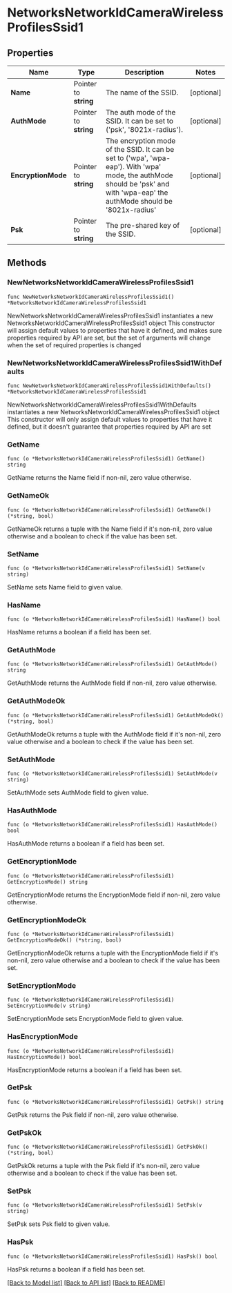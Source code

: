 # NetworksNetworkIdCameraWirelessProfilesSsid1

## Properties

Name | Type | Description | Notes
------------ | ------------- | ------------- | -------------
**Name** | Pointer to **string** | The name of the SSID. | [optional] 
**AuthMode** | Pointer to **string** | The auth mode of the SSID. It can be set to (&#39;psk&#39;, &#39;8021x-radius&#39;). | [optional] 
**EncryptionMode** | Pointer to **string** | The encryption mode of the SSID. It can be set to (&#39;wpa&#39;, &#39;wpa-eap&#39;). With &#39;wpa&#39; mode, the authMode should be &#39;psk&#39; and with &#39;wpa-eap&#39; the authMode should be &#39;8021x-radius&#39; | [optional] 
**Psk** | Pointer to **string** | The pre-shared key of the SSID. | [optional] 

## Methods

### NewNetworksNetworkIdCameraWirelessProfilesSsid1

`func NewNetworksNetworkIdCameraWirelessProfilesSsid1() *NetworksNetworkIdCameraWirelessProfilesSsid1`

NewNetworksNetworkIdCameraWirelessProfilesSsid1 instantiates a new NetworksNetworkIdCameraWirelessProfilesSsid1 object
This constructor will assign default values to properties that have it defined,
and makes sure properties required by API are set, but the set of arguments
will change when the set of required properties is changed

### NewNetworksNetworkIdCameraWirelessProfilesSsid1WithDefaults

`func NewNetworksNetworkIdCameraWirelessProfilesSsid1WithDefaults() *NetworksNetworkIdCameraWirelessProfilesSsid1`

NewNetworksNetworkIdCameraWirelessProfilesSsid1WithDefaults instantiates a new NetworksNetworkIdCameraWirelessProfilesSsid1 object
This constructor will only assign default values to properties that have it defined,
but it doesn't guarantee that properties required by API are set

### GetName

`func (o *NetworksNetworkIdCameraWirelessProfilesSsid1) GetName() string`

GetName returns the Name field if non-nil, zero value otherwise.

### GetNameOk

`func (o *NetworksNetworkIdCameraWirelessProfilesSsid1) GetNameOk() (*string, bool)`

GetNameOk returns a tuple with the Name field if it's non-nil, zero value otherwise
and a boolean to check if the value has been set.

### SetName

`func (o *NetworksNetworkIdCameraWirelessProfilesSsid1) SetName(v string)`

SetName sets Name field to given value.

### HasName

`func (o *NetworksNetworkIdCameraWirelessProfilesSsid1) HasName() bool`

HasName returns a boolean if a field has been set.

### GetAuthMode

`func (o *NetworksNetworkIdCameraWirelessProfilesSsid1) GetAuthMode() string`

GetAuthMode returns the AuthMode field if non-nil, zero value otherwise.

### GetAuthModeOk

`func (o *NetworksNetworkIdCameraWirelessProfilesSsid1) GetAuthModeOk() (*string, bool)`

GetAuthModeOk returns a tuple with the AuthMode field if it's non-nil, zero value otherwise
and a boolean to check if the value has been set.

### SetAuthMode

`func (o *NetworksNetworkIdCameraWirelessProfilesSsid1) SetAuthMode(v string)`

SetAuthMode sets AuthMode field to given value.

### HasAuthMode

`func (o *NetworksNetworkIdCameraWirelessProfilesSsid1) HasAuthMode() bool`

HasAuthMode returns a boolean if a field has been set.

### GetEncryptionMode

`func (o *NetworksNetworkIdCameraWirelessProfilesSsid1) GetEncryptionMode() string`

GetEncryptionMode returns the EncryptionMode field if non-nil, zero value otherwise.

### GetEncryptionModeOk

`func (o *NetworksNetworkIdCameraWirelessProfilesSsid1) GetEncryptionModeOk() (*string, bool)`

GetEncryptionModeOk returns a tuple with the EncryptionMode field if it's non-nil, zero value otherwise
and a boolean to check if the value has been set.

### SetEncryptionMode

`func (o *NetworksNetworkIdCameraWirelessProfilesSsid1) SetEncryptionMode(v string)`

SetEncryptionMode sets EncryptionMode field to given value.

### HasEncryptionMode

`func (o *NetworksNetworkIdCameraWirelessProfilesSsid1) HasEncryptionMode() bool`

HasEncryptionMode returns a boolean if a field has been set.

### GetPsk

`func (o *NetworksNetworkIdCameraWirelessProfilesSsid1) GetPsk() string`

GetPsk returns the Psk field if non-nil, zero value otherwise.

### GetPskOk

`func (o *NetworksNetworkIdCameraWirelessProfilesSsid1) GetPskOk() (*string, bool)`

GetPskOk returns a tuple with the Psk field if it's non-nil, zero value otherwise
and a boolean to check if the value has been set.

### SetPsk

`func (o *NetworksNetworkIdCameraWirelessProfilesSsid1) SetPsk(v string)`

SetPsk sets Psk field to given value.

### HasPsk

`func (o *NetworksNetworkIdCameraWirelessProfilesSsid1) HasPsk() bool`

HasPsk returns a boolean if a field has been set.


[[Back to Model list]](../README.md#documentation-for-models) [[Back to API list]](../README.md#documentation-for-api-endpoints) [[Back to README]](../README.md)


